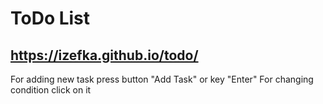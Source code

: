 # ToDo List
## https://izefka.github.io/todo/
For adding new task press button "Add Task" or key "Enter"
For changing condition click on it

